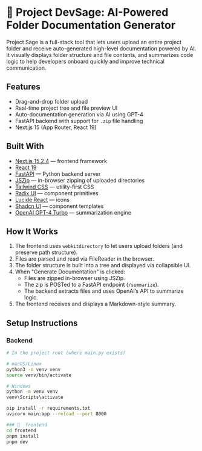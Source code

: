 # 📁 Project DevSage: AI-Powered Folder Documentation Generator

Project Sage is a full-stack tool that lets users upload an entire project folder and receive auto-generated high-level documentation powered by AI. It visually displays folder structure and file contents, and summarizes code logic to help developers onboard quickly and improve technical communication.

## Features

- Drag-and-drop folder upload 
- Real-time project tree and file preview UI
- Auto-documentation generation via AI using GPT-4
- FastAPI backend with support for `.zip` file handling
- Next.js 15 (App Router, React 19)

## Built With

- [Next.js 15.2.4](https://nextjs.org/) — frontend framework
- [React 19](https://react.dev/)
- [FastAPI](https://fastapi.tiangolo.com/) — Python backend server
- [JSZip](https://stuk.github.io/jszip/) — in-browser zipping of uploaded directories
- [Tailwind CSS](https://tailwindcss.com/) — utility-first CSS
- [Radix UI](https://www.radix-ui.com/) — component primitives
- [Lucide React](https://lucide.dev/) — icons
- [Shadcn UI](https://ui.shadcn.com/) — component templates
- [OpenAI GPT-4 Turbo](https://platform.openai.com/docs/models/gpt-4) — summarization engine


## How It Works

1. The frontend uses `webkitdirectory` to let users upload folders (and preserve path structure).
2. Files are parsed and read via FileReader in the browser.
3. The folder structure is built into a tree and displayed via collapsible UI.
4. When "Generate Documentation" is clicked:
   - Files are zipped in-browser using JSZip.
   - The zip is POSTed to a FastAPI endpoint (`/summarize`).
   - The backend extracts files and uses OpenAI’s API to summarize logic.
5. The frontend receives and displays a Markdown-style summary.

## Setup Instructions


### Backend

```bash
# In the project root (where main.py exists)

# macOS/Linux
python3 -m venv venv
source venv/bin/activate

# Windows
python -m venv venv
venv\Scripts\activate

pip install -r requirements.txt
uvicorn main:app --reload --port 8000

### 🔧  frontend
cd frontend
pnpm install
pnpm dev